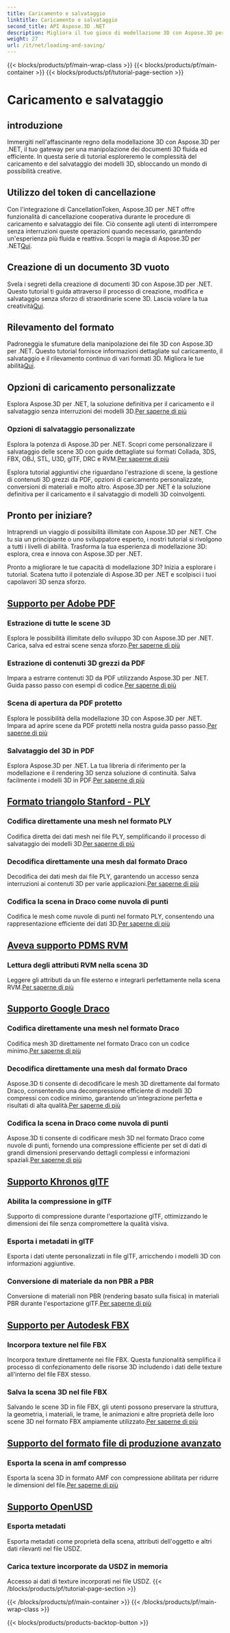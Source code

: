 ```yaml
---
title: Caricamento e salvataggio
linktitle: Caricamento e salvataggio
second_title: API Aspose.3D .NET
description: Migliora il tuo gioco di modellazione 3D con Aspose.3D per .NET! Padroneggia tecniche di caricamento e salvataggio efficienti utilizzando CancellationToken. Esplora ora!
weight: 27
url: /it/net/loading-and-saving/
---
```


{{< blocks/products/pf/main-wrap-class >}}
{{< blocks/products/pf/main-container >}}
{{< blocks/products/pf/tutorial-page-section >}}

# Caricamento e salvataggio

## introduzione

Immergiti nell'affascinante regno della modellazione 3D con Aspose.3D per .NET, il tuo gateway per una manipolazione dei documenti 3D fluida ed efficiente. In questa serie di tutorial esploreremo le complessità del caricamento e del salvataggio dei modelli 3D, sbloccando un mondo di possibilità creative.

## Utilizzo del token di cancellazione

Con l'integrazione di CancellationToken, Aspose.3D per .NET offre funzionalità di cancellazione cooperativa durante le procedure di caricamento e salvataggio dei file. Ciò consente agli utenti di interrompere senza interruzioni queste operazioni quando necessario, garantendo un'esperienza più fluida e reattiva. Scopri la magia di Aspose.3D per .NET[Qui](./cancellation-token/).

## Creazione di un documento 3D vuoto

 Svela i segreti della creazione di documenti 3D con Aspose.3D per .NET. Questo tutorial ti guida attraverso il processo di creazione, modifica e salvataggio senza sforzo di straordinarie scene 3D. Lascia volare la tua creatività[Qui](./create-empty-3d-document/).

## Rilevamento del formato

 Padroneggia le sfumature della manipolazione dei file 3D con Aspose.3D per .NET. Questo tutorial fornisce informazioni dettagliate sul caricamento, il salvataggio e il rilevamento continuo di vari formati 3D. Migliora le tue abilità[Qui](./detect-format/).

## Opzioni di caricamento personalizzate
 Esplora Aspose.3D per .NET, la soluzione definitiva per il caricamento e il salvataggio senza interruzioni dei modelli 3D.[Per saperne di più](./custom-load-options/)

### Opzioni di salvataggio personalizzate
Esplora la potenza di Aspose.3D per .NET. Scopri come personalizzare il salvataggio delle scene 3D con guide dettagliate sui formati Collada, 3DS, FBX, OBJ, STL, U3D, glTF, DRC e RVM.[Per saperne di più](./custom-save-options/)

Esplora tutorial aggiuntivi che riguardano l'estrazione di scene, la gestione di contenuti 3D grezzi da PDF, opzioni di caricamento personalizzate, conversioni di materiali e molto altro. Aspose.3D per .NET è la soluzione definitiva per il caricamento e il salvataggio di modelli 3D coinvolgenti.

## Pronto per iniziare?

Intraprendi un viaggio di possibilità illimitate con Aspose.3D per .NET. Che tu sia un principiante o uno sviluppatore esperto, i nostri tutorial si rivolgono a tutti i livelli di abilità. Trasforma la tua esperienza di modellazione 3D: esplora, crea e innova con Aspose.3D per .NET.

Pronto a migliorare le tue capacità di modellazione 3D? Inizia a esplorare i tutorial. Scatena tutto il potenziale di Aspose.3D per .NET e scolpisci i tuoi capolavori 3D senza sforzo.
## [Supporto per Adobe PDF](pdf)
### Estrazione di tutte le scene 3D
Esplora le possibilità illimitate dello sviluppo 3D con Aspose.3D per .NET. Carica, salva ed estrai scene senza sforzo.[Per saperne di più](./pdf/extract-all-3d-scenes/)
### Estrazione di contenuti 3D grezzi da PDF
 Impara a estrarre contenuti 3D da PDF utilizzando Aspose.3D per .NET. Guida passo passo con esempi di codice.[Per saperne di più](./pdf/extract-raw-3d-contents/)
### Scena di apertura da PDF protetto
 Esplora le possibilità della modellazione 3D con Aspose.3D per .NET. Impara ad aprire scene da PDF protetti nella nostra guida passo passo.[Per saperne di più](./pdf/open-scene-protected/)

### Salvataggio del 3D in PDF
 Esplora Aspose.3D per .NET. La tua libreria di riferimento per la modellazione e il rendering 3D senza soluzione di continuità. Salva facilmente i modelli 3D in PDF.[Per saperne di più](./pdf/save-3d-in-pdf/)


## [Formato triangolo Stanford - PLY](ply)
### Codifica direttamente una mesh nel formato PLY
 Codifica diretta dei dati mesh nei file PLY, semplificando il processo di salvataggio dei modelli 3D.[Per saperne di più](ply/encode-mesh)

### Decodifica direttamente una mesh dal formato Draco
 Decodifica dei dati mesh dai file PLY, garantendo un accesso senza interruzioni ai contenuti 3D per varie applicazioni.[Per saperne di più](ply/decode-mesh)
### Codifica la scena in Draco come nuvola di punti
Codifica le mesh come nuvole di punti nel formato PLY, consentendo una rappresentazione efficiente dei dati 3D.[Per saperne di più](ply/export-to-ply-point-cloud)


## [Aveva supporto PDMS RVM](rvm)

### Lettura degli attributi RVM nella scena 3D
 Leggere gli attributi da un file esterno e integrarli perfettamente nella scena RVM.[Per saperne di più](./rvm/read-existing-attributes/)


## [Supporto Google Draco](draco)
### Codifica direttamente una mesh nel formato Draco
 Codifica mesh 3D direttamente nel formato Draco con un codice minimo.[Per saperne di più](draco/encode-mesh)

### Decodifica direttamente una mesh dal formato Draco
 Aspose.3D ti consente di decodificare le mesh 3D direttamente dal formato Draco, consentendo una decompressione efficiente di modelli 3D compressi con codice minimo, garantendo un'integrazione perfetta e risultati di alta qualità.[Per saperne di più](draco/decode-mesh)

### Codifica la scena in Draco come nuvola di punti
 Aspose.3D ti consente di codificare mesh 3D nel formato Draco come nuvole di punti, fornendo una compressione efficiente per set di dati di grandi dimensioni preservando dettagli complessi e informazioni spaziali.[Per saperne di più](draco/encode-scene-as-point-cloud)

## [Supporto Khronos glTF](gltf)

### Abilita la compressione in glTF
Supporto di compressione durante l'esportazione glTF, ottimizzando le dimensioni dei file senza compromettere la qualità visiva. 

### Esporta i metadati in glTF
Esporta i dati utente personalizzati in file glTF, arricchendo i modelli 3D con informazioni aggiuntive. 

### Conversione di materiale da non PBR a PBR
 Conversione di materiali non PBR (rendering basato sulla fisica) in materiali PBR durante l'esportazione glTF.[Per saperne di più](./gltf/non-pbr-to-pbr-material-conversion)


## [Supporto per Autodesk FBX](fbx)
### Incorpora texture nel file FBX
Incorpora texture direttamente nei file FBX. Questa funzionalità semplifica il processo di confezionamento delle risorse 3D includendo i dati delle texture all'interno del file FBX stesso.

### Salva la scena 3D nel file FBX
 Salvando le scene 3D in file FBX, gli utenti possono preservare la struttura, la geometria, i materiali, le trame, le animazioni e altre proprietà delle loro scene 3D nel formato FBX ampiamente utilizzato.[Per saperne di più](fbx/save-3d-scene)

## [Supporto del formato file di produzione avanzato](amf)
### Esporta la scena in amf compresso
 Esporta la scena 3D in formato AMF con compressione abilitata per ridurre le dimensioni del file.[Per saperne di più](./amf/export-scene-compressed-amf/)

## [Supporto OpenUSD](usd)
### Esporta metadati

Esporta metadati come proprietà della scena, attributi dell'oggetto e altri dati rilevanti nel file USDZ.

### Carica texture incorporate da USDZ in memoria

Accesso ai dati di texture incorporati nei file USDZ.
{{< /blocks/products/pf/tutorial-page-section >}}

{{< /blocks/products/pf/main-container >}}
{{< /blocks/products/pf/main-wrap-class >}}

{{< blocks/products/products-backtop-button >}}
